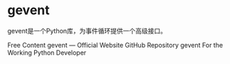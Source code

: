 # gevent

gevent是一个Python库，为事件循环提供一个高级接口。

<ResourceGroupTitle>Free Content</ResourceGroupTitle>
<BadgeLink colorScheme='blue' badgeText='Official Website' href='http://www.gevent.org/'>gevent — Official Website</BadgeLink>
<BadgeLink colorScheme='blue' badgeText='GitHub Repository' href='https://github.com/gevent/gevent'>GitHub Repository</BadgeLink>
<BadgeLink colorScheme='yellow' badgeText='Read' href='https://sdiehl.github.io/gevent-tutorial/'>gevent For the Working Python Developer</BadgeLink>
